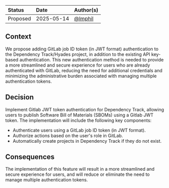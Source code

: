| Status   | Date       | Author(s)                            |
|:---------|:-----------|:-------------------------------------|
| Proposed | 2025-05-14 | [@lmphil](https://github.com/lmphil) |

## Context

We propose adding GitLab job ID token (in JWT format) authentication to the Dependency Track/Hyades project, in addition to the existing API key-based authentication. This new authentication method is needed to provide a more streamlined and secure experience for users who are already authenticated with GitLab, reducing the need for additional credentials and minimizing the administrative burden associated with managing multiple authentication tokens.

## Decision

Implement Gitlab JWT token authentication for Dependency Track, allowing users to publish Software Bill of Materials (SBOMs) using a Gitlab JWT token. The implementation will include the following key components:

* Authenticate users using a GitLab job ID token (in JWT format).
* Authorize actions based on the user's role in GitLab.
* Automatically create projects in Dependency Track if they do not exist.

## Consequences

The implementation of this feature will result in a more streamlined and secure experience for users, and will reduce or eliminate the need to manage multiple authentication tokens.
